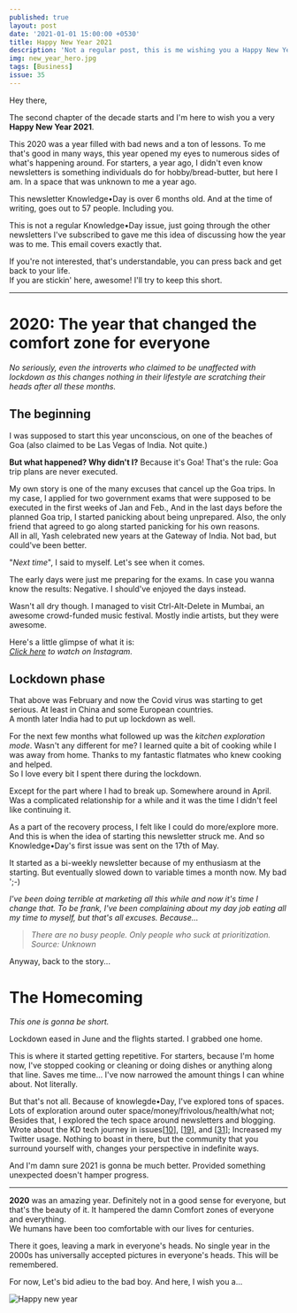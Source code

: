 ```yaml
---
published: true
layout: post
date: '2021-01-01 15:00:00 +0530'
title: Happy New Year 2021
description: 'Not a regular post, this is me wishing you a Happy New Year 2021'
img: new_year_hero.jpg
tags: [Business]
issue: 35
---
```

Hey there,

The second chapter of the decade starts and I'm here to wish you a very **Happy New Year 2021**.   

This 2020 was a year filled with bad news and a ton of lessons. To me that's good in many ways, this year opened my eyes to numerous sides of what's happening around. For starters, a year ago, I didn't even know newsletters is something individuals do for hobby/bread-butter, but here I am. In a space that was unknown to me a year ago.  

This newsletter Knowledge•Day is over 6 months old. And at the time of writing, goes out to 57 people. Including you.  

This is not a regular Knowledge•Day issue, just going through the other newsletters I've subscribed to gave me this idea of discussing how the year was to me. This email covers exactly that.  

If you're not interested, that's understandable, you can press back and get back to your life.   
If you are stickin' here, awesome! I'll try to keep this short.

------

# 2020: The year that changed the comfort zone for everyone
_No seriously, even the introverts who claimed to be unaffected with lockdown as this changes nothing in their lifestyle are scratching their heads after all these months._  

## The beginning
I was supposed to start this year unconscious, on one of the beaches of Goa (also claimed to be Las Vegas of India. Not quite.)

**But what happened? Why didn't I?**
Because it's Goa! That's the rule: Goa trip plans are never executed.    

My own story is one of the many excuses that cancel up the Goa trips. In my case, I applied for two government exams that were supposed to be executed in the first weeks of Jan and Feb., And in the last days before the planned Goa trip, I started panicking about being unprepared. Also, the only friend that agreed to go along started panicking for his own reasons.  
All in all, Yash celebrated new years at the Gateway of India. Not bad, but could've been better.  

"_Next time_", I said to myself. Let's see when it comes.  

The early days were just me preparing for the exams. In case you wanna know the results: Negative. I should've enjoyed the days instead.  

Wasn't all dry though. I managed to visit Ctrl-Alt-Delete in Mumbai, an awesome crowd-funded music festival. Mostly indie artists, but they were awesome.  	  

Here's a little glimpse of what it is:  
_[Click here](https://www.instagram.com/p/B8GF9HSptKE/) to watch on Instagram._  

## Lockdown phase
That above was February and now the Covid virus was starting to get serious. At least in China and some European countries.  
A month later India had to put up lockdown as well.

For the next few months what followed up was the _kitchen exploration mode_. Wasn't any different for me? I learned quite a bit of cooking while I was away from home. Thanks to my fantastic flatmates who knew cooking and helped.  
So I love every bit I spent there during the lockdown.  

Except for the part where I had to break up. Somewhere around in April. Was a complicated relationship for a while and it was the time I didn't feel like continuing it.

As a part of the recovery process, I felt like I could do more/explore more. And this is when the idea of starting this newsletter struck me. And so Knowledge•Day's first issue was sent on the 17th of May.

It started as a bi-weekly newsletter because of my enthusiasm at the starting. But eventually slowed down to variable times a month now. My bad ';-)  

_I've been doing terrible at marketing all this while and now it's time I change that. To be frank, I've been complaining about my day job eating all my time to myself, but that's all excuses. Because..._

> _There are no busy people. Only people who suck at prioritization._  
_Source: Unknown_

Anyway, back to the story...

# The Homecoming
_This one is gonna be short._  

Lockdown eased in June and the flights started. I grabbed one home.  

This is where it started getting repetitive. For starters, because I'm home now, I've stopped cooking or cleaning or doing dishes or anything along that line. Saves me time... I've now narrowed the amount things I can whine about.
Not literally.

But that's not all. Because of knowlegde•Day, I've explored tons of spaces. Lots of exploration around outer space/money/frivolous/health/what not; Besides that, I explored the tech space around newsletters and blogging. Wrote about the KD tech journey in issues[[10](https://telegra.ph/the-story-06-18)], [[19](https://knowledgeday.in/a-quarter-of-texts/)], and [[31](https://knowledgeday.in/half-year/)]; Increased my Twitter usage. Nothing to boast in there, but the community that you surround yourself with, changes your perspective in indefinite ways.  

And I'm damn sure 2021 is gonna be much better. Provided something unexpected doesn't hamper progress.  
 
----

**2020** was an amazing year. Definitely not in a good sense for everyone, but that's the beauty of it. It hampered the damn Comfort zones of everyone and everything.  
We humans have been too comfortable with our lives for centuries.  

There it goes, leaving a mark in everyone's heads. No single year in the 2000s has universally accepted pictures in everyone's heads. This will be remembered.   

For now, Let's bid adieu to the bad boy. And here, I wish you a...

![Happy new year](https://akns-images.eonline.com/eol_images/Entire_Site/20141131/rs_500x240-141231135125-giphy-happy-new-year.gif)
